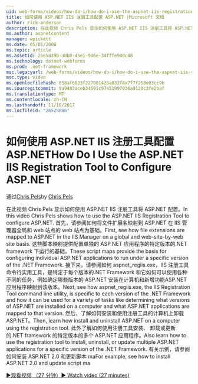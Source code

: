 ```yaml
---
uid: web-forms/videos/how-do-i/how-do-i-use-the-aspnet-iis-registration-tool-to-configure-aspnet
title: 如何使用 ASP.NET IIS 注册工具配置 ASP.NET |Microsoft 文档
author: rick-anderson
description: 在此视频 Chris Pels 显示如何使用 ASP.NET IIS 注册工具将 ASP.NET 配置。 首先，请参阅如何将文件扩展名映射到中的 ASP.NET...
ms.author: aspnetcontent
manager: wpickett
ms.date: 05/01/2008
ms.topic: article
ms.assetid: 2565839b-30b8-45e1-946e-34fffe940c48
ms.technology: dotnet-webforms
ms.prod: .net-framework
msc.legacyurl: /web-forms/videos/how-do-i/how-do-i-use-the-aspnet-iis-registration-tool-to-configure-aspnet
msc.type: video
ms.openlocfilehash: 858af6023f227001426a832f8a7f7f258e03cc9b
ms.sourcegitcommit: 9a9483aceb34591c97451997036a9120c3fe2baf
ms.translationtype: MT
ms.contentlocale: zh-CN
ms.lasthandoff: 11/10/2017
ms.locfileid: "26525886"
---
```

<a name="how-do-i-use-the-aspnet-iis-registration-tool-to-configure-aspnet"></a><span data-ttu-id="02e38-104">如何使用 ASP.NET IIS 注册工具配置 ASP.NET</span><span class="sxs-lookup"><span data-stu-id="02e38-104">How Do I Use the ASP.NET IIS Registration Tool to Configure ASP.NET</span></span>
====================
<span data-ttu-id="02e38-105">通过[Chris Pels](https://twitter.com/chrispels)</span><span class="sxs-lookup"><span data-stu-id="02e38-105">by [Chris Pels](https://twitter.com/chrispels)</span></span>

<span data-ttu-id="02e38-106">在此视频 Chris Pels 显示如何使用 ASP.NET IIS 注册工具将 ASP.NET 配置。</span><span class="sxs-lookup"><span data-stu-id="02e38-106">In this video Chris Pels shows how to use the ASP.NET IIS Registration Tool to configure ASP.NET.</span></span> <span data-ttu-id="02e38-107">首先，请参阅如何将文件扩展名映射到 ASP.NET 在 IIS 管理器全局和 web 站点的 web 站点为基础。</span><span class="sxs-lookup"><span data-stu-id="02e38-107">First, see how file extensions are mapped to ASP.NET in the IIS Manager on a global and web-site-by-web site basis.</span></span> <span data-ttu-id="02e38-108">这些脚本映射提供配置单独的 ASP.NET 应用程序的特定版本的.NET framework 下运行的基础。</span><span class="sxs-lookup"><span data-stu-id="02e38-108">These script maps provide the basis for configuring individual ASP.NET applications to run under a specific version of the .NET Framework.</span></span> <span data-ttu-id="02e38-109">接下来，请参阅如何 aspnet\_regiis.exe，IIS 注册工具命令行实用工具，是特定于每个版本的.NET Framework 和它如何可以使用各种不同的任务，例如确定哪些版本的 ASP.NET 安装在计算机和新增功能ASP.NET 应用程序映射到该版本。</span><span class="sxs-lookup"><span data-stu-id="02e38-109">Next, see how aspnet\_regiis.exe, the IIS Registration Tool command line utility, is specific to each version of the .NET Framework and how it can be used for a variety of tasks like determining what versions of ASP.NET are installed on a computer and what ASP.NET applications are mapped to that version.</span></span> <span data-ttu-id="02e38-110">然后，了解如何安装和使用注册工具的计算机上卸载 ASP.NET。</span><span class="sxs-lookup"><span data-stu-id="02e38-110">Then, learn how install and uninstall ASP.NET on a computer using the registration tool.</span></span> <span data-ttu-id="02e38-111">此外了解如何使用注册工具安装、 卸载或更新的.NET framework 的特定版本的多个 ASP.NET 应用程序。</span><span class="sxs-lookup"><span data-stu-id="02e38-111">Also learn how to use the registration tool to install, uninstall, or update multiple ASP.NET applications for a specific version of the .NET Framework.</span></span> <span data-ttu-id="02e38-112">有关示例，请参阅如何安装 ASP.NET 2.0 和更新脚本 ma</span><span class="sxs-lookup"><span data-stu-id="02e38-112">For example, see how to install ASP.NET 2.0 and update script ma</span></span>

[<span data-ttu-id="02e38-113">&#9654;观看视频 （27 分钟）</span><span class="sxs-lookup"><span data-stu-id="02e38-113">&#9654; Watch video (27 minutes)</span></span>](https://channel9.msdn.com/Blogs/ASP-NET-Site-Videos/how-do-i-use-the-aspnet-iis-registration-tool-to-configure-aspnet)

